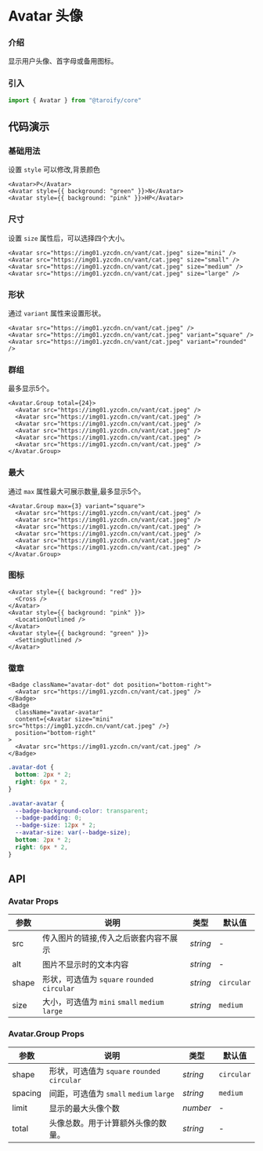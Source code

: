 # Avatar 头像

### 介绍

显示用户头像、首字母或备用图标。

### 引入

```ts
import { Avatar } from "@taroify/core"
```

## 代码演示

### 基础用法

设置 `style` 可以修改,背景颜色

```tsx
<Avatar>P</Avatar>
<Avatar style={{ background: "green" }}>N</Avatar>
<Avatar style={{ background: "pink" }}>HP</Avatar>
```

### 尺寸

设置 `size` 属性后，可以选择四个大小。

```tsx
<Avatar src="https://img01.yzcdn.cn/vant/cat.jpeg" size="mini" />
<Avatar src="https://img01.yzcdn.cn/vant/cat.jpeg" size="small" />
<Avatar src="https://img01.yzcdn.cn/vant/cat.jpeg" size="medium" />
<Avatar src="https://img01.yzcdn.cn/vant/cat.jpeg" size="large" />
```

### 形状

通过 `variant` 属性来设置形状。

```tsx
<Avatar src="https://img01.yzcdn.cn/vant/cat.jpeg" />
<Avatar src="https://img01.yzcdn.cn/vant/cat.jpeg" variant="square" />
<Avatar src="https://img01.yzcdn.cn/vant/cat.jpeg" variant="rounded" />
```

### 群组

最多显示5个。

```tsx
<Avatar.Group total={24}>
  <Avatar src="https://img01.yzcdn.cn/vant/cat.jpeg" />
  <Avatar src="https://img01.yzcdn.cn/vant/cat.jpeg" />
  <Avatar src="https://img01.yzcdn.cn/vant/cat.jpeg" />
  <Avatar src="https://img01.yzcdn.cn/vant/cat.jpeg" />
  <Avatar src="https://img01.yzcdn.cn/vant/cat.jpeg" />
  <Avatar src="https://img01.yzcdn.cn/vant/cat.jpeg" />
</Avatar.Group>
```

### 最大

通过 `max` 属性最大可展示数量,最多显示5个。

```tsx
<Avatar.Group max={3} variant="square">
  <Avatar src="https://img01.yzcdn.cn/vant/cat.jpeg" />
  <Avatar src="https://img01.yzcdn.cn/vant/cat.jpeg" />
  <Avatar src="https://img01.yzcdn.cn/vant/cat.jpeg" />
  <Avatar src="https://img01.yzcdn.cn/vant/cat.jpeg" />
  <Avatar src="https://img01.yzcdn.cn/vant/cat.jpeg" />
  <Avatar src="https://img01.yzcdn.cn/vant/cat.jpeg" />
</Avatar.Group>
```

### 图标

```tsx
<Avatar style={{ background: "red" }}>
  <Cross />
</Avatar>
<Avatar style={{ background: "pink" }}>
  <LocationOutlined />
</Avatar>
<Avatar style={{ background: "green" }}>
  <SettingOutlined />
</Avatar>
```

### 徽章

```tsx
<Badge className="avatar-dot" dot position="bottom-right">
  <Avatar src="https://img01.yzcdn.cn/vant/cat.jpeg" />
</Badge>
<Badge
  className="avatar-avatar"
  content={<Avatar size="mini" src="https://img01.yzcdn.cn/vant/cat.jpeg" />}
  position="bottom-right"
>
  <Avatar src="https://img01.yzcdn.cn/vant/cat.jpeg" />
</Badge>
```

```scss
.avatar-dot {
  bottom: 2px * 2;
  right: 6px * 2,
}

.avatar-avatar {
  --badge-background-color: transparent;
  --badge-padding: 0;
  --badge-size: 12px * 2;
  --avatar-size: var(--badge-size);
  bottom: 2px * 2;
  right: 6px * 2,
}
```

## API

### Avatar Props

| 参数 | 说明 | 类型 | 默认值 |
| --- | --- | --- | --- |
| src | 传入图片的链接,传入之后嵌套内容不展示 | _string_ | - |
| alt | 图片不显示时的文本内容 | _string_ | - |
| shape | 形状，可选值为 `square` `rounded` `circular` | _string_ | `circular` |
| size | 大小，可选值为 `mini` `small` `medium` `large` | _string_ | `medium` |

### Avatar.Group Props

| 参数 | 说明 | 类型 | 默认值 |
| --- | --- | --- | --- |
| shape | 形状，可选值为 `square` `rounded` `circular` | _string_ | `circular` |
| spacing | 间距，可选值为 `small` `medium` `large` | _string_ | `medium` |
| limit | 显示的最大头像个数 | _number_ | - |
| total | 头像总数。用于计算额外头像的数量。| _string_ | - |
